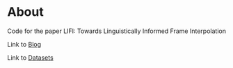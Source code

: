 # About

Code for the paper LIFI: Towards Linguistically Informed Frame Interpolation

Link to [Blog](https://www.notion.so/Linguistically-Informed-Speech-Video-Reconstruction-cc7d18562b0c4c4abe7ae1841f8be00c)

Link to [Datasets](sites.google.com/view/yaman-kumar/linguistically-informed-lrs-3-dataset)

